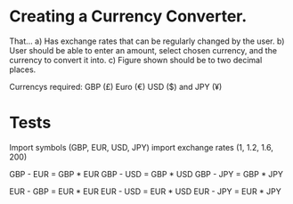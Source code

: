Creating a Currency Converter.
====

That...
a) Has exchange rates that can be regularly changed by the user.
b) User should be able to enter an amount, select chosen currency, and the currency to convert it into.
c) Figure shown should be to two decimal places.

Currencys required: GBP (£) Euro (€) USD ($) and JPY (¥)

Tests
====

Import symbols        (GBP, EUR, USD, JPY)
import exchange rates   (1, 1.2, 1.6, 200)

GBP - EUR = GBP * EUR
GBP - USD = GBP * USD
GBP - JPY = GBP * JPY

EUR - GBP = EUR * EUR
EUR - USD = EUR * USD
EUR - JPY = EUR * JPY

